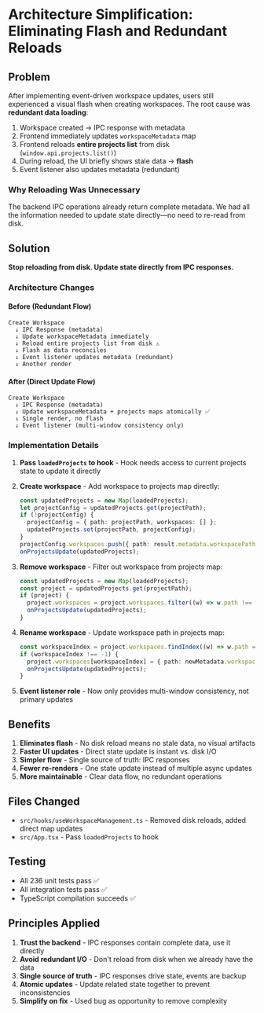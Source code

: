 # Architecture Simplification: Eliminating Flash and Redundant Reloads

## Problem

After implementing event-driven workspace updates, users still experienced a visual flash when creating workspaces. The root cause was **redundant data loading**:

1. Workspace created → IPC response with metadata
2. Frontend immediately updates `workspaceMetadata` map
3. Frontend reloads **entire projects list** from disk (`window.api.projects.list()`)
4. During reload, the UI briefly shows stale data → **flash**
5. Event listener also updates metadata (redundant)

### Why Reloading Was Unnecessary

The backend IPC operations already return complete metadata. We had all the information needed to update state directly—no need to re-read from disk.

## Solution

**Stop reloading from disk. Update state directly from IPC responses.**

### Architecture Changes

#### Before (Redundant Flow)
```
Create Workspace
  ↓ IPC Response (metadata)
  ↓ Update workspaceMetadata immediately
  ↓ Reload entire projects list from disk ⚠️
  ↓ Flash as data reconciles
  ↓ Event listener updates metadata (redundant)
  ↓ Another render
```

#### After (Direct Update Flow)
```
Create Workspace
  ↓ IPC Response (metadata)
  ↓ Update workspaceMetadata + projects maps atomically ✅
  ↓ Single render, no flash
  ↓ Event listener (multi-window consistency only)
```

### Implementation Details

1. **Pass `loadedProjects` to hook** - Hook needs access to current projects state to update it directly

2. **Create workspace** - Add workspace to projects map directly:
   ```typescript
   const updatedProjects = new Map(loadedProjects);
   let projectConfig = updatedProjects.get(projectPath);
   if (!projectConfig) {
     projectConfig = { path: projectPath, workspaces: [] };
     updatedProjects.set(projectPath, projectConfig);
   }
   projectConfig.workspaces.push({ path: result.metadata.workspacePath });
   onProjectsUpdate(updatedProjects);
   ```

3. **Remove workspace** - Filter out workspace from projects map:
   ```typescript
   const updatedProjects = new Map(loadedProjects);
   const project = updatedProjects.get(projectPath);
   if (project) {
     project.workspaces = project.workspaces.filter((w) => w.path !== workspacePath);
     onProjectsUpdate(updatedProjects);
   }
   ```

4. **Rename workspace** - Update workspace path in projects map:
   ```typescript
   const workspaceIndex = project.workspaces.findIndex((w) => w.path === oldWorkspacePath);
   if (workspaceIndex !== -1) {
     project.workspaces[workspaceIndex] = { path: newMetadata.workspacePath };
     onProjectsUpdate(updatedProjects);
   }
   ```

5. **Event listener role** - Now only provides multi-window consistency, not primary updates

## Benefits

1. **Eliminates flash** - No disk reload means no stale data, no visual artifacts
2. **Faster UI updates** - Direct state update is instant vs. disk I/O
3. **Simpler flow** - Single source of truth: IPC responses
4. **Fewer re-renders** - One state update instead of multiple async updates
5. **More maintainable** - Clear data flow, no redundant operations

## Files Changed

- `src/hooks/useWorkspaceManagement.ts` - Removed disk reloads, added direct map updates
- `src/App.tsx` - Pass `loadedProjects` to hook

## Testing

- All 236 unit tests pass ✅
- All integration tests pass ✅
- TypeScript compilation succeeds ✅

## Principles Applied

1. **Trust the backend** - IPC responses contain complete data, use it directly
2. **Avoid redundant I/O** - Don't reload from disk when we already have the data
3. **Single source of truth** - IPC responses drive state, events are backup
4. **Atomic updates** - Update related state together to prevent inconsistencies
5. **Simplify on fix** - Used bug as opportunity to remove complexity
